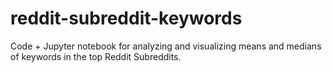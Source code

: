 # reddit-subreddit-keywords
Code + Jupyter notebook for analyzing and visualizing means and medians of keywords in the top Reddit Subreddits.
